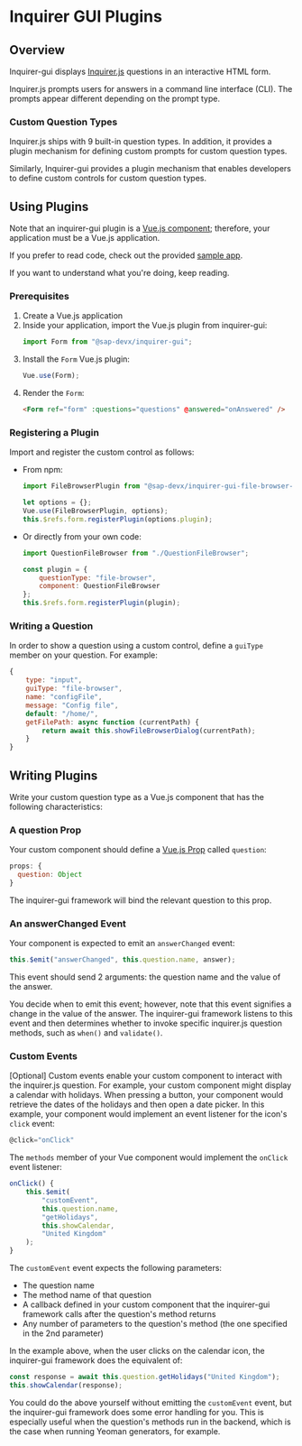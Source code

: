 # Inquirer GUI Plugins

## Overview
Inquirer-gui displays [Inquirer.js](https://github.com/SBoudrias/Inquirer.js/) questions in an interactive HTML form.

Inquirer.js prompts users for answers in a command line interface (CLI). The prompts appear different depending on the prompt type.

### Custom Question Types
Inquirer.js ships with 9 built-in question types. In addition, it provides a plugin mechanism for defining custom prompts for custom question types.

Similarly, Inquirer-gui provides a plugin mechanism that enables developers to define custom controls for custom question types.

## Using Plugins
Note that an inquirer-gui plugin is a [Vue.js component](https://vuejs.org/v2/guide/components.html); therefore, your application must be a Vue.js application.

If you prefer to read code, check out the provided [sample app](./sample-app).

If you want to understand what you're doing, keep reading.

### Prerequisites
1. Create a Vue.js application
2. Inside your application, import the Vue.js plugin from inquirer-gui:
    ```js
    import Form from "@sap-devx/inquirer-gui";
    ```
3. Install the `Form` Vue.js plugin:
    ```js
    Vue.use(Form);
    ```
4. Render the `Form`:
    ```html
    <Form ref="form" :questions="questions" @answered="onAnswered" />
    ```
### Registering a Plugin
Import and register the custom control as follows:

* From npm:
    ```js
    import FileBrowserPlugin from "@sap-devx/inquirer-gui-file-browser-plugin";

    let options = {};
    Vue.use(FileBrowserPlugin, options);
    this.$refs.form.registerPlugin(options.plugin);
    ```

* Or directly from your own code:
    ```js
    import QuestionFileBrowser from "./QuestionFileBrowser";

    const plugin = {
        questionType: "file-browser",
        component: QuestionFileBrowser
    };
    this.$refs.form.registerPlugin(plugin);
    ```
### Writing a Question
In order to show a question using a custom control, define a `guiType` member on your question. For example:
```js
{
    type: "input",
    guiType: "file-browser",
    name: "configFile",
    message: "Config file",
    default: "/home/",
    getFilePath: async function (currentPath) {
        return await this.showFileBrowserDialog(currentPath);
    }
}
```

## Writing Plugins
Write your custom question type as a Vue.js component that has the following characteristics:

### A question Prop
Your custom component should define a [Vue.js Prop](https://vuejs.org/v2/guide/components-props.html) called `question`:
```js
props: {
  question: Object
}
```
The inquirer-gui framework will bind the relevant question to this prop.

### An answerChanged Event
Your component is expected to emit an `answerChanged` event:
```js
this.$emit("answerChanged", this.question.name, answer);
```

This event should send 2 arguments: the question name and the value of the answer.

You decide when to emit this event; however, note that this event signifies a change in the value of the answer. The inquirer-gui framework listens to this event and then determines whether to invoke specific inquirer.js question methods, such as `when()` and `validate()`.

### Custom Events
[Optional] Custom events enable your custom component to interact with the inquirer.js question. For example, your custom component might display a calendar with holidays. When pressing a button, your component would retrieve the dates of the holidays and then open a date picker. In this example, your component would implement an event listener for the icon's `click` event:
```js
@click="onClick"
```

The `methods` member of your Vue component would implement the `onClick` event listener:
```js
onClick() {
    this.$emit(
        "customEvent",
        this.question.name,
        "getHolidays",
        this.showCalendar,
        "United Kingdom"
    );
}
```

The `customEvent` event expects the following parameters:
* The question name
* The method name of that question
* A callback defined in your custom component that the inquirer-gui framework calls after the question's method returns
* Any number of parameters to the question's method (the one specified in the 2nd parameter)

In the example above, when the user clicks on the calendar icon, the inquirer-gui framework does the equivalent of:
```js
const response = await this.question.getHolidays("United Kingdom");
this.showCalendar(response);
```

You could do the above yourself without emitting the `customEvent` event, but the inquirer-gui framework does some error handling for you. This is especially useful when the question's methods run in the backend, which is the case when running Yeoman generators, for example.
